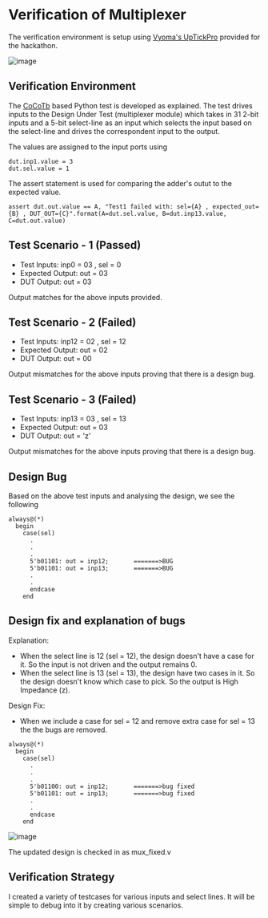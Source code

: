 # Verification of Multiplexer

The verification environment is setup using [Vyoma's UpTickPro](https://vyomasystems.com) provided for the hackathon.

![image](https://user-images.githubusercontent.com/74342939/180381197-de069a66-7b03-4d81-ad06-f12f24fe419a.png)

## Verification Environment

The [CoCoTb](https://www.cocotb.org/) based Python test is developed as explained. The test drives inputs to the Design Under Test (multiplexer module) which takes in 31 2-bit inputs and a 5-bit select-line as an input which selects the input based on the select-line and drives the correspondent input to the output. 

The values are assigned to the input ports using
```
dut.inp1.value = 3
dut.sel.value = 1
```

The assert statement is used for comparing the adder's outut to the expected value.

```
assert dut.out.value == A, "Test1 failed with: sel={A} , expected_out={B} , DUT_OUT={C}".format(A=dut.sel.value, B=dut.inp13.value, C=dut.out.value)
```
## Test Scenario - 1 (Passed)
- Test Inputs: inp0 = 03 , sel = 0
- Expected Output: out = 03
- DUT Output: out = 03

Output matches for the above inputs provided.
## Test Scenario - 2 (Failed)
- Test Inputs: inp12 = 02 , sel = 12
- Expected Output: out = 02
- DUT Output: out = 00

Output mismatches for the above inputs proving that there is a design bug.
## Test Scenario - 3 (Failed)
- Test Inputs: inp13 = 03 , sel = 13
- Expected Output: out = 03
- DUT Output: out = 'z'

Output mismatches for the above inputs proving that there is a design bug.

## Design Bug
Based on the above test inputs and analysing the design, we see the following

```
always@(*)
  begin
    case(sel)
      .
      .
      .
      5'b01101: out = inp12;       =======>BUG   
      5'b01101: out = inp13;       =======>BUG
      .
      .
      endcase
    end
```

## Design fix and explanation of bugs
Explanation:

- When the select line is 12 (sel = 12), the design doesn't have a case for it. So the input is not driven and the output remains 0.
- When the select line is 13 (sel = 13), the design have two cases in it. So the design doesn't know which case to pick. So the output is High Impedance (z).

Design Fix:

- When we include a case for sel = 12 and remove extra case for sel = 13 the the bugs are removed.
```
always@(*)
  begin
    case(sel)
      .
      .
      .
      5'b01100: out = inp12;       =======>bug fixed  
      5'b01101: out = inp13;       =======>bug fixed
      .
      .
      endcase
    end
```

![image](https://user-images.githubusercontent.com/74342939/180392449-33998425-a588-40c2-b121-41b571813267.png)

The updated design is checked in as mux_fixed.v

## Verification Strategy

I created a variety of testcases for various inputs and select lines. It will be simple to debug into it by creating various scenarios.
